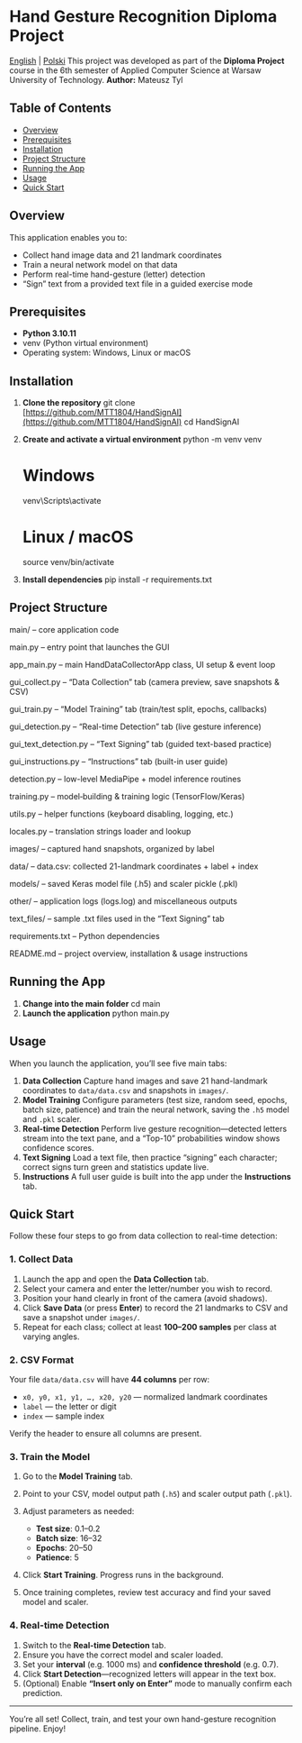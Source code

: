 # Hand Gesture Recognition Diploma Project
[English](README.md) | [Polski](README.pl.md)
This project was developed as part of the **Diploma Project** course in the 6th semester of Applied Computer Science at Warsaw University of Technology.
**Author:** Mateusz Tyl

## Table of Contents

* [Overview](#overview)
* [Prerequisites](#prerequisites)
* [Installation](#installation)
* [Project Structure](#project-structure)
* [Running the App](#running-the-app)
* [Usage](#usage)
* [Quick Start](#quick-start)

## Overview

This application enables you to:

* Collect hand image data and 21 landmark coordinates
* Train a neural network model on that data
* Perform real-time hand-gesture (letter) detection
* “Sign” text from a provided text file in a guided exercise mode

## Prerequisites

* **Python 3.10.11**
* venv (Python virtual environment)
* Operating system: Windows, Linux or macOS

## Installation

1. **Clone the repository**
   git clone [https://github.com/MTT1804/HandSignAI](https://github.com/MTT1804/HandSignAI)
   cd HandSignAI
2. **Create and activate a virtual environment**
   python -m venv venv

   # Windows

   venv\Scripts\activate

   # Linux / macOS

   source venv/bin/activate
3. **Install dependencies**
   pip install -r requirements.txt

## Project Structure

main/ – core application code

main.py – entry point that launches the GUI

app_main.py – main HandDataCollectorApp class, UI setup & event loop

gui_collect.py – “Data Collection” tab (camera preview, save snapshots & CSV)

gui_train.py – “Model Training” tab (train/test split, epochs, callbacks)

gui_detection.py – “Real-time Detection” tab (live gesture inference)

gui_text_detection.py – “Text Signing” tab (guided text-based practice)

gui_instructions.py – “Instructions” tab (built-in user guide)

detection.py – low-level MediaPipe + model inference routines

training.py – model‐building & training logic (TensorFlow/Keras)

utils.py – helper functions (keyboard disabling, logging, etc.)

locales.py – translation strings loader and lookup

images/ – captured hand snapshots, organized by label

data/ – data.csv: collected 21-landmark coordinates + label + index

models/ – saved Keras model file (.h5) and scaler pickle (.pkl)

other/ – application logs (logs.log) and miscellaneous outputs

text_files/ – sample .txt files used in the “Text Signing” tab

requirements.txt – Python dependencies

README.md – project overview, installation & usage instructions

## Running the App

1. **Change into the main folder**
   cd main
2. **Launch the application**
   python main.py

## Usage

When you launch the application, you’ll see five main tabs:

1. **Data Collection**
   Capture hand images and save 21 hand-landmark coordinates to `data/data.csv` and snapshots in `images/`.
2. **Model Training**
   Configure parameters (test size, random seed, epochs, batch size, patience) and train the neural network, saving the `.h5` model and `.pkl` scaler.
3. **Real-time Detection**
   Perform live gesture recognition—detected letters stream into the text pane, and a “Top-10” probabilities window shows confidence scores.
4. **Text Signing**
   Load a text file, then practice “signing” each character; correct signs turn green and statistics update live.
5. **Instructions**
   A full user guide is built into the app under the **Instructions** tab.

## Quick Start

Follow these four steps to go from data collection to real-time detection:

### 1. Collect Data

1. Launch the app and open the **Data Collection** tab.
2. Select your camera and enter the letter/number you wish to record.
3. Position your hand clearly in front of the camera (avoid shadows).
4. Click **Save Data** (or press **Enter**) to record the 21 landmarks to CSV and save a snapshot under `images/`.
5. Repeat for each class; collect at least **100–200 samples** per class at varying angles.

### 2. CSV Format

Your file `data/data.csv` will have **44 columns** per row:

* `x0, y0, x1, y1, …, x20, y20` — normalized landmark coordinates
* `label` — the letter or digit
* `index` — sample index

Verify the header to ensure all columns are present.

### 3. Train the Model

1. Go to the **Model Training** tab.
2. Point to your CSV, model output path (`.h5`) and scaler output path (`.pkl`).
3. Adjust parameters as needed:

   * **Test size**: 0.1–0.2
   * **Batch size**: 16–32
   * **Epochs**: 20–50
   * **Patience**: 5
4. Click **Start Training**. Progress runs in the background.
5. Once training completes, review test accuracy and find your saved model and scaler.

### 4. Real-time Detection

1. Switch to the **Real-time Detection** tab.
2. Ensure you have the correct model and scaler loaded.
3. Set your **interval** (e.g. 1000 ms) and **confidence threshold** (e.g. 0.7).
4. Click **Start Detection**—recognized letters will appear in the text box.
5. (Optional) Enable **“Insert only on Enter”** mode to manually confirm each prediction.

---

You’re all set! Collect, train, and test your own hand-gesture recognition pipeline. Enjoy!
